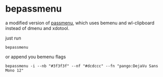 # bepassmenu

a modified version of [passmenu](https://git.zx2c4.com/password-store/tree/contrib/dmenu/passmenu), 
which uses bemenu and wl-clipboard instead of dmenu and xdotool.


just run 

    bepassmenu
   
or append you bemenu flags

    bepassmenu -i --nb "#3f3f3f" --nf "#dcdccc" --fn "pango:DejaVu Sans Mono 12"

